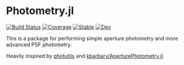 # Photometry.jl

[![Build Status](https://github.com/mileslucas/AperturePhotometry.jl/workflows/CI/badge.svg)](https://github.com/mileslucas/AperturePhotometry.jl/actions)
[![Coverage](https://codecov.io/gh/mileslucas/AperturePhotometry.jl/branch/master/graph/badge.svg)](https://codecov.io/gh/mileslucas/AperturePhotometry.jl)
[![Stable](https://img.shields.io/badge/docs-stable-blue.svg)](https://mileslucas.github.io/AperturePhotometry.jl/stable)
[![Dev](https://img.shields.io/badge/docs-dev-blue.svg)](https://mileslucas.github.io/AperturePhotometry.jl/dev)

This is a package for performing simple aperture photometry and more advanced PSF photometry.

Heavily inspired by [photutils](https://github.com/astropy/photutils) and [kbarbary/AperturePhotometry.jl](https://github.com/kbarbary/AperturePhotometry.jl).
